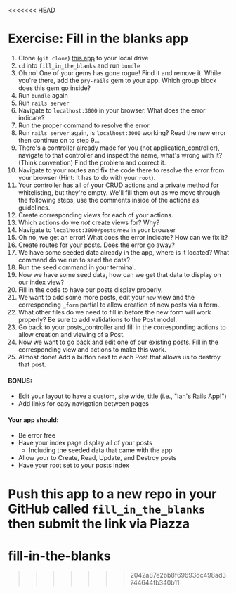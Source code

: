 <<<<<<< HEAD
# Exercise: Fill in the blanks app

1. Clone (```git clone```) [this app](https://github.com/nax3t/fill_in_the_blanks) to your local drive
2. ```cd``` into ```fill_in_the_blanks``` and run ```bundle```
3.  Oh no! One of your gems has gone rogue! Find it and remove it. While you're there, add the ```pry-rails``` gem to your app. Which group block does this gem go inside?
4. Run ```bundle``` again
5. Run ```rails server```
6. Navigate to ```localhost:3000``` in your browser. What does the error indicate? 
7. Run the proper command to resolve the error.
8. Run ```rails server``` again, is ```localhost:3000``` working? Read the new error then continue on to step 9...
9. There's a controller already made for you (not application_controller), navigate to that controller and inspect the name, what's wrong with it? (Think convention) Find the problem and correct it.
10. Navigate to your routes and fix the code there to resolve the error from your browser (Hint: It has to do with your ```root```).
11. Your controller has all of your CRUD actions and a private method for whitelisting, but they're empty. We'll fill them out as we move through the following steps, use the comments inside of the actions as guidelines.
12. Create corresponding views for each of your actions.
13. Which actions do we *not* create views for? Why?
14. Navigate to ```localhost:3000/posts/new``` in your browser
15. Oh no, we get an error! What does the error indicate? How can we fix it?
16. Create routes for your posts. Does the error go away?
17. We have some seeded data already in the app, where is it located? What command do we run to seed the data?
18. Run the seed command in your terminal.
19. Now we have some seed data, how can we get that data to display on our index view?
20. Fill in the code to have our posts display properly.
21. We want to add some more posts, edit your ```new``` view and the corresponding ```_form``` partial to allow creation of new posts via a form.
22. What other files do we need to fill in before the new form will work properly? Be sure to add validations to the Post model.
23. Go back to your posts_controller and fill in the corresponding actions to allow creation and viewing of a Post.
24. Now we want to go back and edit one of our existing posts. Fill in the corresponding view and actions to make this work.
25. Almost done! Add a button next to each Post that allows us to destroy that post.

#### BONUS: 

- Edit your layout to have a custom, site wide, title (i.e., "Ian's Rails App!")
- Add links for easy navigation between pages

#### Your app should:

- Be error free
- Have your index page display all of your posts
	- Including the seeded data that came with the app
- Allow your to Create, Read, Update, and Destroy posts
- Have your root set to your posts index

**Push this app to a new repo in your GitHub called ```fill_in_the_blanks``` then submit the link via Piazza**
=======
# fill-in-the-blanks
>>>>>>> 2042a87e2bb8f69693dc498ad3744644fb340b11
